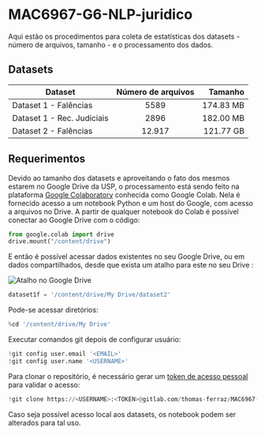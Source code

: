 # MAC6967-G6-NLP-juridico

Aqui estão os procedimentos para coleta de estatísticas dos datasets - número de arquivos, tamanho - e o processamento dos dados.

## Datasets
| Dataset                     | Número de arquivos | Tamanho   |
| --------------------------- |:------------------:| ---------:|
| Dataset 1 - Falências       | 5589               | 174.83 MB |
| Dataset 1 - Rec. Judiciais  | 2896               | 182.00 MB |
| Dataset 2 - Falências       | 12.917             | 121.77 GB |

## Requerimentos

Devido ao tamanho dos datasets e aproveitando o fato dos mesmos estarem no Google Drive da USP, o processamento está sendo feito na plataforma [Google Colaboratory](https://colab.research.google.com/) conhecida como Google Colab. Nela é fornecido acesso a um notebook Python e um host do Google, com acesso a arquivos no Drive. A partir de qualquer notebook do Colab é possível conectar ao Google Drive com o código:

```python
from google.colab import drive
drive.mount("/content/drive")
```

E então é possível acessar dados existentes no seu Google Drive, ou em dados compartilhados, desde que exista um atalho para este no seu Drive :

![Atalho no Google Drive](../MAC6967-G6-NLP-juridico/assets/driveshortcut.png)

```python
dataset1f = '/content/drive/My Drive/dataset2'
```

Pode-se acessar diretórios:
```python
%cd '/content/drive/My Drive'
```

Executar comandos git depois de configurar usuário:
```python
!git config user.email '<EMAIL>'
!git config user.name '<USERNAME>'
```

Para clonar o repositório, é necessário gerar um [token de acesso pessoal](https://docs.gitlab.com/ee/user/profile/personal_access_tokens.html) para validar o acesso:
```python
!git clone https://<USERNAME>:<TOKEN>@gitlab.com/thomas-ferraz/MAC6967-G6-NLP-juridico.git
```

Caso seja possível acesso local aos datasets, os notebook podem ser alterados para tal uso.